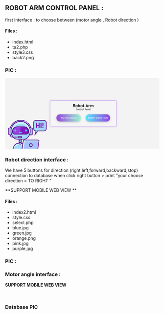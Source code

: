 ## ROBOT ARM CONTROL PANEL :
first interface :
to choose between (motor angle , Robot direction )
#### Files :
 * index.html
 * ta2.php
 * style3.css
 * back2.png 
 
### PIC :
![](https://github.com/Elham6316/User-experience-testing-and-improvement-for-robot-control-system/blob/main/interfaces/maininterface.png)

### Robot direction interface :
We have 5 buttons for direction (right,left,forward,backward,stop)
connection to database when click right button > print "your choose direction = TO RIGHT "  

**SUPPORT MOBILE WEB VIEW ** 

#### Files : 
* index2.html
* style.css
* select.php
* blue.jpg
* green.jpg
* orange.png
* pink.jpg
* purple.jpg
### PIC :

### Motor angle interface :

**SUPPORT MOBILE WEB VIEW** 

![]()

### Database PIC 



